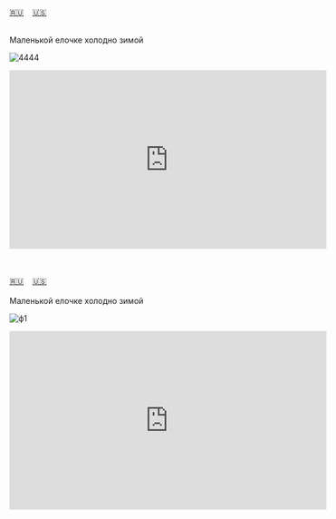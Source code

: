<span id="ru"><a href='#ru'>🇷🇺</a> &nbsp;&nbsp;&nbsp;<a href='#en'>🇺🇸</a> &nbsp;&nbsp;&nbsp;</span><br><br>

Маленькой елочке холодно зимой

![4444](https://github.com/user-attachments/assets/52bd06ac-2ad1-49e8-a6d3-a9870ecd602d)


<iframe width="560" height="315" src="https://www.youtube.com/embed/bc8pFyhiAjc?si=kpc2pZsCUz4JBM0M" title="YouTube video player" frameborder="0" allow="accelerometer; autoplay; clipboard-write; encrypted-media; gyroscope; picture-in-picture; web-share" allowfullscreen></iframe>


<br><br>
<span id="en"><a href='#ru'>🇷🇺</a> &nbsp;&nbsp;&nbsp;<a href='#en'>🇺🇸</a> &nbsp;&nbsp;&nbsp;</span><br><br>
Маленькой елочке холодно зимой

![ф1](https://github.com/user-attachments/assets/860df16c-7857-4f31-a3a3-ec25161d1d9d)


<iframe width="560" height="315" src="https://www.youtube.com/embed/bc8pFyhiAjc?si=kpc2pZsCUz4JBM0M" title="YouTube video player" frameborder="0" allow="accelerometer; autoplay; clipboard-write; encrypted-media; gyroscope; picture-in-picture; web-share" allowfullscreen></iframe>


<br><br>
